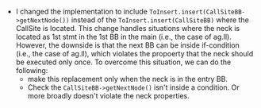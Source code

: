 
- I changed the implementation to include `ToInsert.insert(CallSiteBB->getNextNode())` instead of the `ToInsert.insert(CallSiteBB)` where the CallSite is located. This change handles situations where the neck is located as 1st stmt in the 1st BB in the main (i.e., the case of ag.ll). However, the downside is that the next BB can be inside if-condition (i.e., the case of ag.ll), which violates the propoerty that the neck should be executed only once. To overcome this situation, we can do the following:
    - make this replacement only when the neck is in the entry BB. 
    - Check the `CallSiteBB->getNextNode()` isn't inside a condition. Or more broadly doesn't violate the neck properties.

